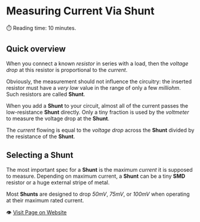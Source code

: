 # Measuring Current Via Shunt
:stopwatch: Reading time: 10 minutes.

## Quick overview
When you connect a known *resistor* in series with a load, then the *voltage drop* at this resistor is proportional to the *current*.

Obviously, the measurement should not influence the circuitry: the inserted resistor must have a *very low* value in the range of only a few *milliohm*. Such resistors are called **Shunt**.

When you add a **Shunt** to your circuit, almost all of the current passes the low-resistance **Shunt** directly. Only a tiny fraction is used by the *voltmeter* to measure the voltage drop at the **Shunt**. 

The *current* flowing is equal to the *voltage drop* across the **Shunt** divided by the resistance of the **Shunt**.

## Selecting a Shunt

The most important spec for a **Shunt** is the maximum *current* it is supposed to measure. Depending on maximum current, a **Shunt** can be a tiny **SMD** resistor or a huge external stripe of metal. 

Most **Shunts** are designed to drop *50mV*, *75mV*, or *100mV* when operating at their maximum rated current.

:eye:&nbsp;[Visit Page on Website](https://powershell.one/doneland_test/components/power/measuring%20current/via%20shunt?379984020426240854)
